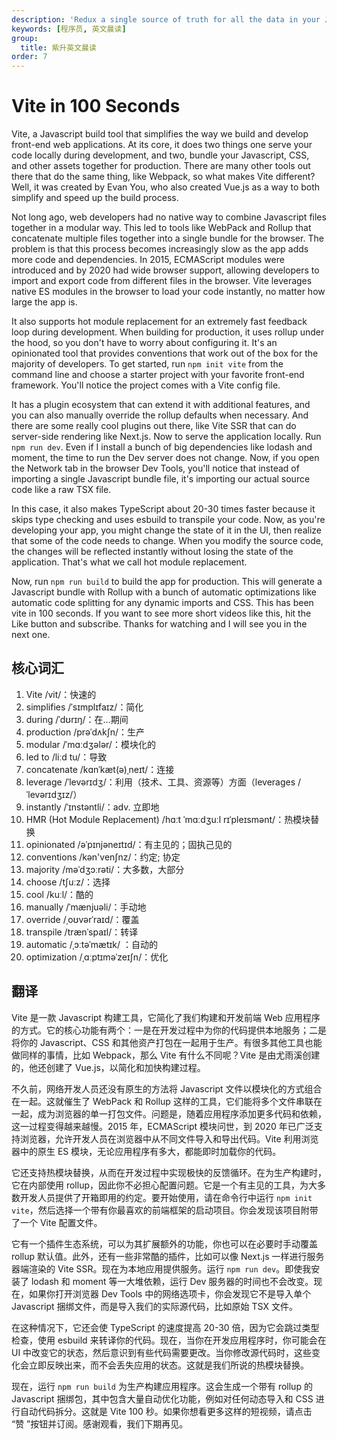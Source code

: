 ```yaml
---
description: 'Redux a single source of truth for all the data in your Javascript application.'
keywords: [程序员, 英文晨读]
group:
  title: 紫升英文晨读
order: 7
---
```


# Vite in 100 Seconds

Vite, a Javascript build tool that simplifies the way we build and develop front-end web applications. At its core, it does two things one serve your code locally during development, and two, bundle your Javascript, CSS, and other assets together for production. There are many other tools out there that do the same thing, like Webpack, so what makes Vite different? Well, it was created by Evan You, who also created Vue.js as a way to both simplify and speed up the build process.

Not long ago, web developers had no native way to combine Javascript files together in a modular way. This led to tools like WebPack and Rollup that concatenate multiple files together into a single bundle for the browser. The problem is that this process becomes increasingly slow as the app adds more code and dependencies. In 2015, ECMAScript modules were introduced and by 2020 had wide browser support, allowing developers to import and export code from different files in the browser. Vite leverages native ES modules in the browser to load your code instantly, no matter how large the app is.

It also supports hot module replacement for an extremely fast feedback loop during development. When building for production, it uses rollup under the hood, so you don't have to worry about configuring it. It's an opinionated tool that provides conventions that work out of the box for the majority of developers. To get started, run `npm init vite` from the command line and choose a starter project with your favorite front-end framework. You'll notice the project comes with a Vite config file.

It has a plugin ecosystem that can extend it with additional features, and you can also manually override the rollup defaults when necessary. And there are some really cool plugins out there, like Vite SSR that can do server-side rendering like Next.js. Now to serve the application locally. Run `npm run dev`. Even if I install a bunch of big dependencies like lodash and moment, the time to run the Dev server does not change. Now, if you open the Network tab in the browser Dev Tools, you'll notice that instead of importing a single Javascript bundle file, it's importing our actual source code like a raw TSX file.

In this case, it also makes TypeScript about 20-30 times faster because it skips type checking and uses esbuild to transpile your code. Now, as you're developing your app, you might change the state of it in the UI, then realize that some of the code needs to change. When you modify the source code, the changes will be reflected instantly without losing the state of the application. That's what we call hot module replacement.

Now, run `npm run build` to build the app for production. This will generate a Javascript bundle with Rollup with a bunch of automatic optimizations like automatic code splitting for any dynamic imports and CSS. This has been vite in 100 seconds. If you want to see more short videos like this, hit the Like button and subscribe. Thanks for watching and I will see you in the next one.

## 核心词汇

1. Vite /vit/：快速的
1. simplifies /ˈsɪmplɪfaɪz/：简化
1. during /ˈdʊrɪŋ/：在…期间
1. production /prəˈdʌkʃn/：生产
1. modular /ˈmɑːdʒələr/：模块化的
1. led to /liːd tu/：导致
1. concatenate /kɑnˈkæt(ə)ˌneɪt/：连接
1. leverage /ˈlevərɪdʒ/：利用（技术、工具、资源等）方面（leverages /ˈlevərɪdʒɪz/）
1. instantly /ˈɪnstəntli/：adv. 立即地
1. HMR (Hot Module Replacement) /hɑːt ˈmɑːdʒuːl rɪˈpleɪsmənt/：热模块替换
1. opinionated /əˈpɪnjəneɪtɪd/：有主见的；固执己见的
1. conventions /kən'venʃnz/：约定; 协定
1. majority /məˈdʒɔːrəti/：大多数，大部分
1. choose /tʃuːz/：选择
1. cool /kuːl/：酷的
1. manually /ˈmænjuəli/：手动地
1. override /ˌoʊvərˈraɪd/：覆盖
1. transpile /trænˈspaɪl/：转译
1. automatic /ˌɔːtəˈmætɪk/ ：自动的
1. optimization /ˌɑːptɪməˈzeɪʃn/：优化

## 翻译

Vite 是一款 Javascript 构建工具，它简化了我们构建和开发前端 Web 应用程序的方式。它的核心功能有两个：一是在开发过程中为你的代码提供本地服务；二是将你的 Javascript、CSS 和其他资产打包在一起用于生产。有很多其他工具也能做同样的事情，比如 Webpack，那么 Vite 有什么不同呢？Vite 是由尤雨溪创建的，他还创建了 Vue.js，以简化和加快构建过程。

不久前，网络开发人员还没有原生的方法将 Javascript 文件以模块化的方式组合在一起。这就催生了 WebPack 和 Rollup 这样的工具，它们能将多个文件串联在一起，成为浏览器的单一打包文件。问题是，随着应用程序添加更多代码和依赖，这一过程变得越来越慢。2015 年，ECMAScript 模块问世，到 2020 年已广泛支持浏览器，允许开发人员在浏览器中从不同文件导入和导出代码。Vite 利用浏览器中的原生 ES 模块，无论应用程序有多大，都能即时加载你的代码。

它还支持热模块替换，从而在开发过程中实现极快的反馈循环。在为生产构建时，它在内部使用 rollup，因此你不必担心配置问题。它是一个有主见的工具，为大多数开发人员提供了开箱即用的约定。要开始使用，请在命令行中运行 `npm init vite`，然后选择一个带有你最喜欢的前端框架的启动项目。你会发现该项目附带了一个 Vite 配置文件。

它有一个插件生态系统，可以为其扩展额外的功能，你也可以在必要时手动覆盖 rollup 默认值。此外，还有一些非常酷的插件，比如可以像 Next.js 一样进行服务器端渲染的 Vite SSR。现在为本地应用提供服务。运行 `npm run dev`。即使我安装了 lodash 和 moment 等一大堆依赖，运行 Dev 服务器的时间也不会改变。现在，如果你打开浏览器 Dev Tools 中的网络选项卡，你会发现它不是导入单个 Javascript 捆绑文件，而是导入我们的实际源代码，比如原始 TSX 文件。

在这种情况下，它还会使 TypeScript 的速度提高 20-30 倍，因为它会跳过类型检查，使用 esbuild 来转译你的代码。现在，当你在开发应用程序时，你可能会在 UI 中改变它的状态，然后意识到有些代码需要更改。当你修改源代码时，这些变化会立即反映出来，而不会丢失应用的状态。这就是我们所说的热模块替换。

现在，运行 `npm run build` 为生产构建应用程序。这会生成一个带有 rollup 的 Javascript 捆绑包，其中包含大量自动优化功能，例如对任何动态导入和 CSS 进行自动代码拆分。这就是 Vite 100 秒。如果你想看更多这样的短视频，请点击 “赞 ”按钮并订阅。感谢观看，我们下期再见。
